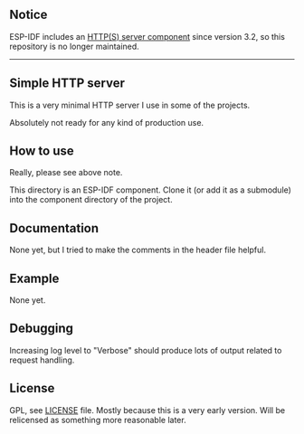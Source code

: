 Notice
------

ESP-IDF includes an [HTTP(S) server component](https://docs.espressif.com/projects/esp-idf/en/latest/esp32/api-reference/protocols/esp_http_server.html) since version 3.2, so this repository is no longer maintained.

---

Simple HTTP server
------------------

This is a very minimal HTTP server I use in some of the projects.

Absolutely not ready for any kind of production use.

How to use
----------

Really, please see above note.

This directory is an ESP-IDF component. Clone it (or add it as a submodule) into the component directory of the project.


Documentation
-------------

None yet, but I tried to make the comments in the header file helpful.


Example
-------

None yet.


Debugging
---------

Increasing log level to "Verbose" should produce lots of output related to request handling.


License
-------

GPL, see [LICENSE](LICENSE) file. Mostly because this is a very early version. Will be relicensed as something more reasonable later.

